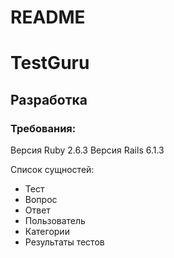 # README
# TestGuru
## Разработка

### Требования:
Версия Ruby 2.6.3
Версия Rails 6.1.3

Список сущностей:

- Тест
- Вопрос
- Ответ
- Пользователь
- Категории
- Результаты тестов
